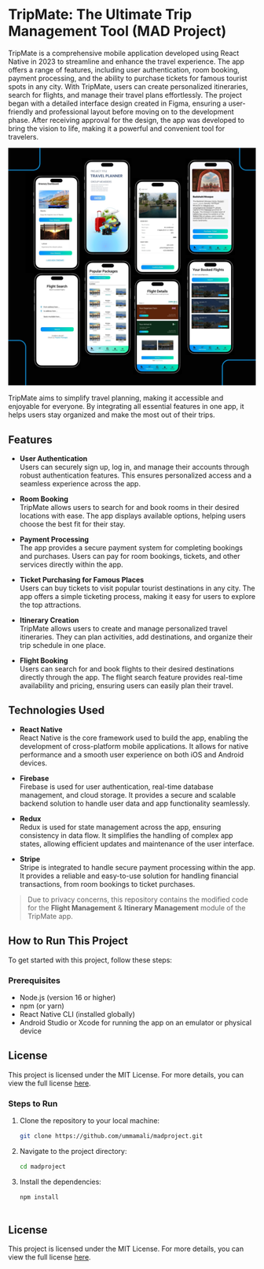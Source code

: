 # TripMate: The Ultimate Trip Management Tool (MAD Project)

TripMate is a comprehensive mobile application developed using React Native in 2023 to streamline and enhance the travel experience. The app offers a range of features, including user authentication, room booking, payment processing, and the ability to purchase tickets for famous tourist spots in any city. With TripMate, users can create personalized itineraries, search for flights, and manage their travel plans effortlessly. The project began with a detailed interface design created in Figma, ensuring a user-friendly and professional layout before moving on to the development phase. After receiving approval for the design, the app was developed to bring the vision to life, making it a powerful and convenient tool for travelers.

<img alt="Preview Image"  src="./preview.jpg"/>

TripMate aims to simplify travel planning, making it accessible and enjoyable for everyone. By integrating all essential features in one app, it helps users stay organized and make the most out of their trips.

## Features

- **User Authentication**  
  Users can securely sign up, log in, and manage their accounts through robust authentication features. This ensures personalized access and a seamless experience across the app.

- **Room Booking**  
  TripMate allows users to search for and book rooms in their desired locations with ease. The app displays available options, helping users choose the best fit for their stay.

- **Payment Processing**  
  The app provides a secure payment system for completing bookings and purchases. Users can pay for room bookings, tickets, and other services directly within the app.

- **Ticket Purchasing for Famous Places**  
  Users can buy tickets to visit popular tourist destinations in any city. The app offers a simple ticketing process, making it easy for users to explore the top attractions.

- **Itinerary Creation**  
  TripMate allows users to create and manage personalized travel itineraries. They can plan activities, add destinations, and organize their trip schedule in one place.

- **Flight Booking**  
  Users can search for and book flights to their desired destinations directly through the app. The flight search feature provides real-time availability and pricing, ensuring users can easily plan their travel.

## Technologies Used

- **React Native**  
  React Native is the core framework used to build the app, enabling the development of cross-platform mobile applications. It allows for native performance and a smooth user experience on both iOS and Android devices.

- **Firebase**  
  Firebase is used for user authentication, real-time database management, and cloud storage. It provides a secure and scalable backend solution to handle user data and app functionality seamlessly.

- **Redux**  
  Redux is used for state management across the app, ensuring consistency in data flow. It simplifies the handling of complex app states, allowing efficient updates and maintenance of the user interface.

- **Stripe**  
  Stripe is integrated to handle secure payment processing within the app. It provides a reliable and easy-to-use solution for handling financial transactions, from room bookings to ticket purchases.


> Due to privacy concerns, this repository contains the modified code for the **Flight Management** & **Itinerary Management** module of the TripMate app.

## How to Run This Project

To get started with this project, follow these steps:

### Prerequisites

- Node.js (version 16 or higher)
- npm (or yarn)
- React Native CLI (installed globally)
- Android Studio or Xcode for running the app on an emulator or physical device

## License

This project is licensed under the MIT License. For more details, you can view the full license [here](https://opensource.org/licenses/MIT).

### Steps to Run

1. Clone the repository to your local machine:

   ```bash
   git clone https://github.com/ummamali/madproject.git

2. Navigate to the project directory:

   ```bash
   cd madproject

3. Install the dependencies:
    ```bash
    npm install
  
## License

This project is licensed under the MIT License. For more details, you can view the full license [here](https://opensource.org/licenses/MIT).



